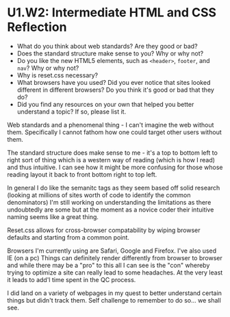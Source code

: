 # U1.W2: Intermediate HTML and CSS Reflection

* What do you think about web standards? Are they good or bad?
* Does the standard structure make sense to you? Why or why not?
* Do you like the new HTML5 elements, such as `<header>`, `footer`, and `nav`? Why or why not?
* Why is reset.css necessary? 
* What browsers have you used? Did you ever notice that sites looked different in different browsers? Do you think it's good or bad that they do?
* Did you find any resources on your own that helped you better understand a topic? If so, please list it.


Web standards and a phenomenal thing - I can't imagine the web without them. Specifically I cannot fathom how one could target other users without them.


The standard structure does make sense to me - it's a top to bottom left to right sort of thing which is a western way of reading (which is how I read) and thus intuitive. I can see how it might be more confusing for those whose reading layout it back to front bottom right to top left.

In general I do like the semanitc tags as they seem based off solid research (looking at millions of sites worth of code to identify the common denominators) I'm still working on understanding the limitations as there undoubtedly are some but at the moment as a novice coder their intuitive naming seems like a great thing.

Reset.css allows for cross-browser compatability by wiping browser defaults and starting from a common point.

Browsers I'm currently using are Safari, Google and Firefox. I've also used IE (on a pc) Things can definitely render differently from browser to browser and while there may be a "pro" to this all I can see is the "con" whereby trying to optimize a site can really lead to some headaches. At the very least it leads to add'l time spent in the QC process.

I did land on a variety of webpages in my quest to better understand certain things but didn't track them. Self challenge to remember to do so... we shall see.


